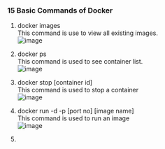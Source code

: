 ### 15 Basic Commands of Docker

1. docker images <br>
This command is use to view all existing images. <br>
![image](https://user-images.githubusercontent.com/112110940/194902396-991be7b9-4f05-452b-9b72-3e655aa0cf5f.png)

2. docker ps <br>
This command is used to see container list. <br>
![image](https://user-images.githubusercontent.com/112110940/194904317-00f235f8-69bf-4e16-81f9-006eea80530d.png)

3. docker stop [container id] <br>
This command is used to stop a container <br>
![image](https://user-images.githubusercontent.com/112110940/194905064-0904e017-7a0b-4323-866e-818849f23d72.png)

4. docker run -d -p [port no] [image name] <br>
This command is used to run an image <br>
![image](https://user-images.githubusercontent.com/112110940/194905368-7bdd203e-b50b-472c-87d6-dd390cd5b393.png)

5. 